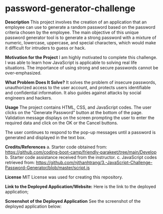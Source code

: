 # password-generator-challenge

**Description**
This project involves the creation of an application that an employee can use to generate a random password based on the password criteria chosen by the employee. The main objective of this unique password generator tool is to generate a strong password with a mixture of numeric, lowercase, uppercase, and special characters, which would make it difficult for intruders to guess or hack.

**Motivation for the Project**
I am highly motivated to complete this challenge. I was able to learn how JavaScript is applicable to solving real life situations. The importance of using strong and secure passwords cannot be over-emphasized.

**What Problem Does It Solve?**
It solves the problem of insecure passwords, unauthorized access to the user account, and protects users identifiable and confidential information. It also guides against attacks by social engineers and hackers.

**Usage**
The project contains HTML, CSS, and JavaScript codes. The user clicks on the "Generate Password" button at the bottom of the page. Validation message displays on the screen prompting the user to enter the required data and click on the OK or the Cancel buttons. 

The user continues to respond to the pop-up messages until a password is generated and displayed in the text box.

**Credits/References**
a. Starter code obtained from: https://github.com/coding-boot-camp/friendly-parakeet/tree/main/Develop
b. Starter code assistance received from the instructor.
c. JavaScript codes retrieved from: https://github.com/njthanhtrang/3.-JavaScript-Challenge-Password-Generator/blob/master/script.js

**License**
MIT License was used for creating this repository.

**Link to the Deployed Application/Website:**
Here is the link to the deployed application;

**Screenshot of the Deployed Application**
See the screenshot of the deployed application below:
